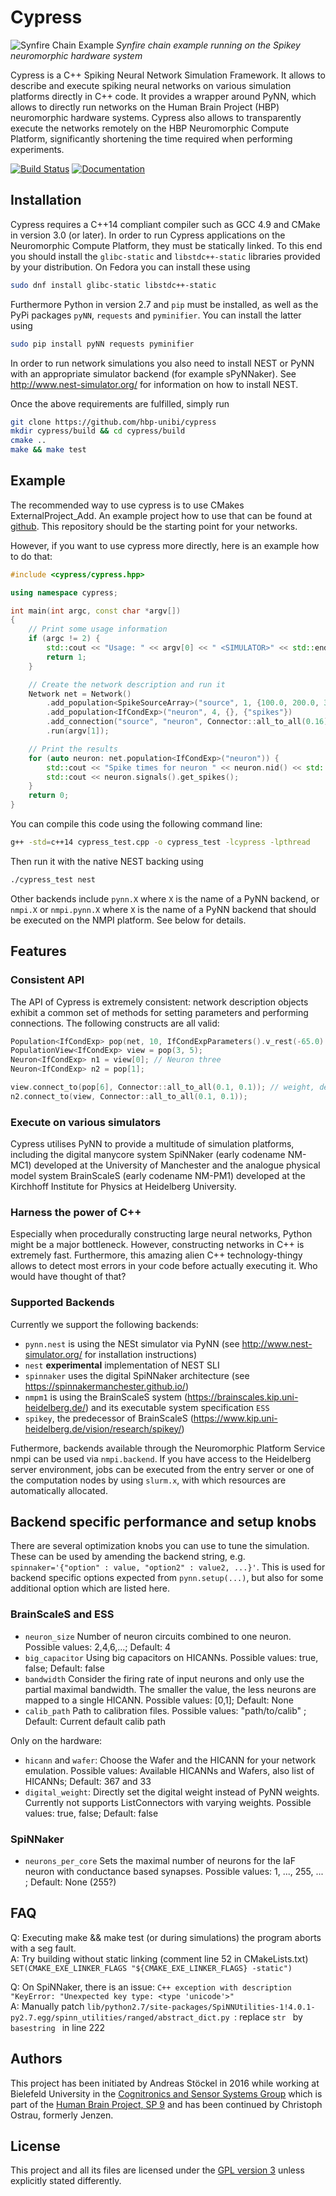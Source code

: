 Cypress
=======

![Synfire Chain Example](https://raw.githubusercontent.com/hbp-sanncs/cypress/master/docs/synfire_result_spikey.png)
*Synfire chain example running on the Spikey neuromorphic hardware system*

Cypress is a C++ Spiking Neural Network Simulation Framework. It allows to describe
and execute spiking neural networks on various simulation platforms directly in
C++ code. It provides a wrapper around PyNN, which allows to directly run networks
on the Human Brain Project (HBP) neuromorphic hardware systems. Cypress also allows
to transparently execute the networks remotely on the HBP Neuromorphic Compute Platform,
significantly shortening the time required when performing experiments.

[![Build Status](https://travis-ci.org/hbp-unibi/cypress.svg?branch=master)](https://travis-ci.org/hbp-unibi/cypress) [![Documentation](https://img.shields.io/badge/docs-doxygen-blue.svg)](https://hbp-unibi.github.io/cypress/index.html)

Installation
------------

Cypress requires a C++14 compliant compiler such as GCC 4.9 and CMake in version 3.0 (or later). In order to run Cypress applications on the Neuromorphic Compute Platform, they must be statically linked. To this end you should install the `glibc-static` and `libstdc++-static` libraries provided by your distribution. On Fedora you can install these using
```bash
sudo dnf install glibc-static libstdc++-static
```

Furthermore Python in version 2.7 and `pip` must be installed, as well as the PyPi packages `pyNN`, `requests` and `pyminifier`. You can install the latter using
```bash
sudo pip install pyNN requests pyminifier
```

In order to run network simulations you also need to install NEST or PyNN with an appropriate simulator backend (for example sPyNNaker). See http://www.nest-simulator.org/ for information on how to install NEST.

Once the above requirements are fulfilled, simply run
```bash
git clone https://github.com/hbp-unibi/cypress
mkdir cypress/build && cd cypress/build
cmake ..
make && make test
```

Example
-------

The recommended way to use cypress is to use CMakes ExternalProject_Add. An example project how to use that can be found at [github](https://github.com/hbp-unibi/cypress_example). This repository should be the starting point for your networks.

However, if you want to use cypress more directly, here is an example how to do that:


```c++
#include <cypress/cypress.hpp>

using namespace cypress;

int main(int argc, const char *argv[])
{
    // Print some usage information
    if (argc != 2) {
        std::cout << "Usage: " << argv[0] << " <SIMULATOR>" << std::endl;
        return 1;
    }

    // Create the network description and run it
    Network net = Network()
        .add_population<SpikeSourceArray>("source", 1, {100.0, 200.0, 300.0})
        .add_population<IfCondExp>("neuron", 4, {}, {"spikes"})
        .add_connection("source", "neuron", Connector::all_to_all(0.16))
        .run(argv[1]);

    // Print the results
    for (auto neuron: net.population<IfCondExp>("neuron")) {
        std::cout << "Spike times for neuron " << neuron.nid() << std::endl;
        std::cout << neuron.signals().get_spikes();
    }
    return 0;
}
```

You can compile this code using the following command line:
```bash
g++ -std=c++14 cypress_test.cpp -o cypress_test -lcypress -lpthread
```
Then run it with the native NEST backing using
```bash
./cypress_test nest
```
Other backends include `pynn.X` where `X` is the name of a PyNN backend, or
`nmpi.X` or `nmpi.pynn.X` where `X` is the name of a PyNN backend that should
be executed on the NMPI platform. See below for details.

Features
--------

### Consistent API

The API of Cypress is extremely consistent: network description objects exhibit a common
set of methods for setting parameters and performing connections. The following constructs
are all valid:

```c++
Population<IfCondExp> pop(net, 10, IfCondExpParameters().v_rest(-65.0).v_thresh(-40.0));
PopulationView<IfCondExp> view = pop(3, 5);
Neuron<IfCondExp> n1 = view[0]; // Neuron three
Neuron<IfCondExp> n2 = pop[1];

view.connect_to(pop[6], Connector::all_to_all(0.1, 0.1)); // weight, delay
n2.connect_to(view, Connector::all_to_all(0.1, 0.1));
```

### Execute on various simulators

Cypress utilises PyNN to provide a multitude of simulation platforms, including the
digital manycore system SpiNNaker (early codename NM-MC1) developed at the University of Manchester and the
analogue physical model system BrainScaleS (early codename NM-PM1) developed at the Kirchhoff Institute for Physics
at Heidelberg University.

### Harness the power of C++

Especially when procedurally constructing large neural networks, Python might be
a major bottleneck. However, constructing networks in C++ is extremely fast. Furthermore,
this amazing alien C++ technology-thingy allows to detect most errors in your code before actually
executing it. Who would have thought of that?

### Supported Backends

Currently we support the following backends:
 * `pynn.nest` is using the NESt simulator via PyNN (see http://www.nest-simulator.org/ for installation instructions) 
 * `nest` **experimental** implementation of NEST SLI 
 * `spinnaker` uses the digital SpiNNaker architecture (see https://spinnakermanchester.github.io/)
 * `nmpm1` is using the BrainScaleS system (https://brainscales.kip.uni-heidelberg.de/) and its executable system specification `ESS`
 * `spikey`, the predecessor of BrainScaleS (https://www.kip.uni-heidelberg.de/vision/research/spikey/)

Futhermore, backends available through the Neuromorphic Platform Service nmpi can be used via `nmpi.backend`. If you have access to the Heidelberg server environment, jobs can be executed from the entry server or one of the computation nodes by using `slurm.x`, with which resources are automatically allocated. 

Backend specific performance and setup knobs
------------
There are several optimization knobs you can use to tune the simulation. These can be used by amending the backend string, e.g. ```spinnaker='{"option" : value, "option2" : value2, ...}'```. This is used for backend specific options expected from ```pynn.setup(...)```, but also for some additional option which are listed here.

### BrainScaleS and ESS
 * `neuron_size` Number of neuron circuits combined to one neuron. Possible values: 2,4,6,...; Default: 4
 * `big_capacitor`  Using big capacitors on HICANNs. Possible values: true, false; Default: false
 * `bandwidth`  Consider the firing rate of input neurons and only use the partial maximal bandwidth. The smaller the value, the less neurons are mapped to a single HICANN. Possible values: [0,1]; Default: None
 * `calib_path` Path to calibration files. Possible values: "path/to/calib" ; Default: Current default calib path

Only on the hardware:
 * `hicann` and `wafer`:  Choose the Wafer and the HICANN for your network emulation. Possible values: Available HICANNs and Wafers, also list of HICANNs; Default: 367 and 33
 * `digital_weight`:  Directly set the digital weight instead of PyNN weights. Currently not supports ListConnectors with varying weights. Possible values: true, false; Default: false

### SpiNNaker
 * `neurons_per_core` Sets the maximal number of neurons for the IaF neuron with conductance based synapses. Possible values: 1, ..., 255, ... ; Default: None (255?)

FAQ
------------

Q: Executing make && make test (or during simulations) the program aborts with a seg fault.  
A: Try building without static linking (comment line 52 in CMakeLists.txt) ```SET(CMAKE_EXE_LINKER_FLAGS "${CMAKE_EXE_LINKER_FLAGS} -static")```

Q: On SpiNNaker, there is an issue: ```C++ exception with description "KeyError: "Unexpected key type: <type 'unicode'>" ```  
A: Manually patch ```lib/python2.7/site-packages/SpiNNUtilities-1!4.0.1-py2.7.egg/spinn_utilities/ranged/abstract_dict.py ```: replace ```str ``` by ```basestring ``` in line 222

## Authors

This project has been initiated by Andreas Stöckel in 2016 while working
at Bielefeld University in the [Cognitronics and Sensor Systems Group](http://www.ks.cit-ec.uni-bielefeld.de/) which is
part of the [Human Brain Project, SP 9](https://www.humanbrainproject.eu/neuromorphic-computing-platform) and has been continued by Christoph Ostrau, formerly Jenzen.

## License

This project and all its files are licensed under the
[GPL version 3](http://www.gnu.org/licenses/gpl.txt) unless explicitly stated
differently.
